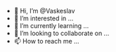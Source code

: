 - 👋 Hi, I’m @Vaskeslav
- 👀 I’m interested in ...
- 🌱 I’m currently learning ...
- 💞️ I’m looking to collaborate on ...
- 📫 How to reach me ...

<!---
Vaskeslav/Vaskeslav is a ✨ special ✨ repository because its `README.md` (this file) appears on your GitHub profile.
You can click the Preview link to take a look at your changes.
--->
